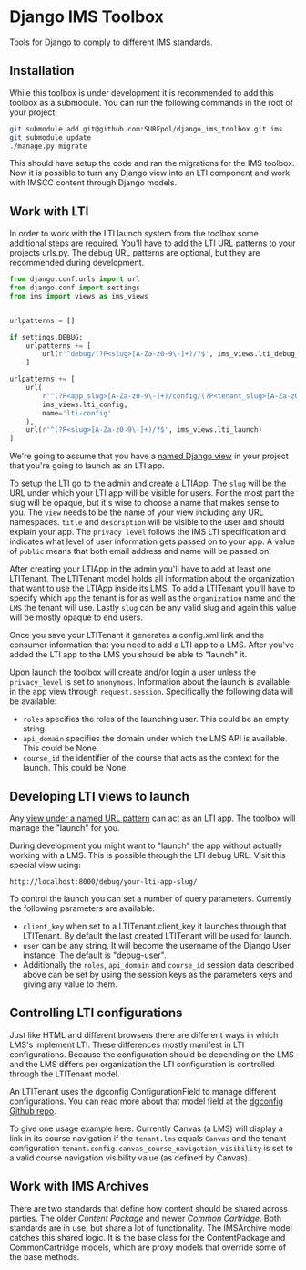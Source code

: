 # Django IMS Toolbox

Tools for Django to comply to different IMS standards.

Installation
------------

While this toolbox is under development it is recommended to add this toolbox as a submodule.
You can run the following commands in the root of your project:

```bash
git submodule add git@github.com:SURFpol/django_ims_toolbox.git ims
git submodule update
./manage.py migrate
```

This should have setup the code and ran the migrations for the IMS toolbox.
Now it is possible to turn any Django view into an LTI component and work with IMSCC content through Django models.

Work with LTI
-------------

In order to work with the LTI launch system from the toolbox some additional steps are required.
You'll have to add the LTI URL patterns to your projects urls.py.
The debug URL patterns are optional, but they are recommended during development.

```python
from django.conf.urls import url
from django.conf import settings
from ims import views as ims_views


urlpatterns = []

if settings.DEBUG:
    urlpatterns += [
        url(r'^debug/(?P<slug>[A-Za-z0-9\-]+)/?$', ims_views.lti_debug_launch)
    ]

urlpatterns += [
    url(
        r'^(?P<app_slug>[A-Za-z0-9\-]+)/config/(?P<tenant_slug>[A-Za-z0-9\-]+)\.xml$',
        ims_views.lti_config,
        name='lti-config'
    ),
    url(r'^(?P<slug>[A-Za-z0-9\-]+)/?$', ims_views.lti_launch)
]
```

We're going to assume that you have a
[named Django view](https://docs.djangoproject.com/en/1.11/topics/http/urls/#examples)
in your project that you're going to launch as an LTI app.

To setup the LTI go to the admin and create a LTIApp.
The ```slug``` will be the URL under which your LTI app will be visible for users.
For the most part the slug will be opaque, but it's wise to choose a name that makes sense to you.
The ```view``` needs to be the name of your view including any URL namespaces.
```title``` and ```description``` will be visible to the user and should explain your app.
The ```privacy level``` follows the IMS LTI specification
and indicates what level of user information gets passed on to your app.
A value of ```public``` means that both email address and name will be passed on.

After creating your LTIApp in the admin you'll have to add at least one LTITenant.
The LTITenant model holds all information about the organization that want to use the LTIApp inside its LMS.
To add a LTITenant you'll have to specify which ```app``` the tenant is for
as well as the ```organization``` name and the ```LMS``` the tenant will use.
Lastly ```slug``` can be any valid slug and again this value will be mostly opaque to end users.

Once you save your LTITenant it generates a config.xml link
and the consumer information that you need to add a LTI app to a LMS.
After you've added the LTI app to the LMS you should be able to "launch" it.

Upon launch the toolbox will create and/or login a user unless the ```privacy_level``` is set to ```anonymous```.
Information about the launch is available in the app view through ```request.session```.
Specifically the following data will be available:

*  ```roles``` specifies the roles of the launching user. This could be an empty string.
* ```api_domain``` specifies the domain under which the LMS API is available. This could be None.
* ```course_id``` the identifier of the course that acts as the context for the launch. This could be None.


Developing LTI views to launch
------------------------------

Any [view under a named URL pattern](https://docs.djangoproject.com/en/1.11/topics/http/urls/#examples)
can act as an LTI app. The toolbox will manage the "launch" for you.

During development you might want to "launch" the app without actually working with a LMS.
This is possible through the LTI debug URL. Visit this special view using:

```
http://localhost:8000/debug/your-lti-app-slug/
```

To control the launch you can set a number of query parameters. Currently the following parameters are available:

* ```client_key``` when set to a LTITenant.client_key it launches through that LTITenant.
  By default the last created LTITenant will be used for launch.
* ```user``` can be any string. It will become the username of the Django User instance. The default is "debug-user".
* Additionally the ```roles```, ```api_domain``` and ```course_id``` session data described above can be set
  by using the session keys as the parameters keys and giving any value to them.


Controlling LTI configurations
------------------------------

Just like HTML and different browsers there are different ways in which LMS's implement LTI.
These differences mostly manifest in LTI configurations.
Because the configuration should be depending on the LMS
and the LMS differs per organization the LTI configuration is controlled through the LTITenant model.

An LTITenant uses the dgconfig ConfigurationField to manage different configurations.
You can read more about that model field at the [dgconfig Github repo](https://github.com/fako/dgconfig).

To give one usage example here. Currently Canvas (a LMS) will display a link in its course navigation
if the ```tenant.lms``` equals ```Canvas``` and the tenant configuration
```tenant.config.canvas_course_navigation_visibility``` is set to a valid course navigation visibility value
(as defined by Canvas).


Work with IMS Archives
----------------------

There are two standards that define how content should be shared across parties.
The older *Content Package* and newer *Common Cartridge*.
Both standards are in use, but share a lot of functionality.
The IMSArchive model catches this shared logic.
It is the base class for the ContentPackage and CommonCartridge models,
which are proxy models that override some of the base methods.
